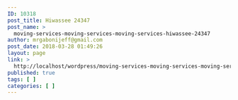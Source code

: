 ```yaml
---
ID: 10318
post_title: Hiwassee 24347
post_name: >
  moving-services-moving-services-moving-services-hiwassee-24347
author: mrgabonijeff@gmail.com
post_date: 2018-03-28 01:49:26
layout: page
link: >
  http://localhost/wordpress/moving-services-moving-services-moving-services-hiwassee-24347/
published: true
tags: [ ]
categories: [ ]
---
```

